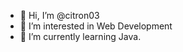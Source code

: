 - 👋 Hi, I’m @citron03
- 👀 I’m interested in Web Development
- 🌱 I’m currently learning Java.


<!---
citron03/citron03 is a ✨ special ✨ repository because its `README.md` (this file) appears on your GitHub profile.
You can click the Preview link to take a look at your changes.
--->
